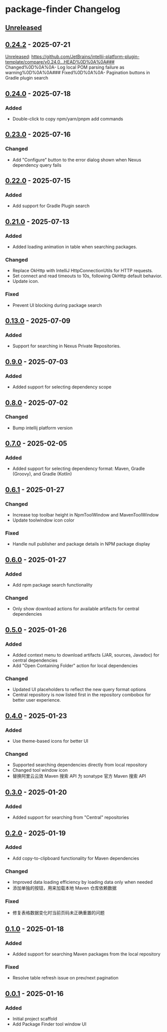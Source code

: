 <!-- Keep a Changelog guide -> https://keepachangelog.com -->

# package-finder Changelog

## [Unreleased]

## [0.24.2] - 2025-07-21

[Unreleased]: https://github.com/JetBrains/intellij-platform-plugin-template/compare/v0.24.0...HEAD%0D%0A%0A### Changed%0D%0A%0A- Log local POM parsing failure as warning%0D%0A%0A### Fixed%0D%0A%0A- Pagination buttons in Gradle plugin search

## [0.24.0] - 2025-07-18

### Added

- Double-click to copy npm/yarn/pnpm add commands

## [0.23.0] - 2025-07-16

### Changed

- Add "Configure" button to the error dialog shown when Nexus dependency query fails

## [0.22.0] - 2025-07-15

### Added

- Add support for Gradle Plugin search

## [0.21.0] - 2025-07-13

### Added

- Added loading animation in table when searching packages.

### Changed

- Replace OkHttp with IntelliJ HttpConnectionUtils for HTTP requests.
- Set connect and read timeouts to 10s, following OkHttp default behavior.
- Update icon.

### Fixed

- Prevent UI blocking during package search

## [0.13.0] - 2025-07-09

### Added

- Support for searching in Nexus Private Repositories.

## [0.9.0] - 2025-07-03

### Added

- Added support for selecting dependency scope

## [0.8.0] - 2025-07-02

### Changed

- Bump intellij platform version

## [0.7.0] - 2025-02-05

### Added

- Added support for selecting dependency format: Maven, Gradle (Groovy), and Gradle (Kotlin)

## [0.6.1] - 2025-01-27

### Changed

- Increase top toolbar height in NpmToolWindow and MavenToolWindow
- Update toolwindow icon color

### Fixed

- Handle null publisher and package details in NPM package display

## [0.6.0] - 2025-01-27

### Added

- Add npm package search functionality

### Changed

- Only show download actions for available artifacts for central dependencies

## [0.5.0] - 2025-01-26

### Added

- Added context menu to download artifacts (JAR, sources, Javadoc) for central dependencies
- Add "Open Containing Folder" action for local dependencies

### Changed

- Updated UI placeholders to reflect the new query format options
- Central repository is now listed first in the repository combobox for better user experience.

## [0.4.0] - 2025-01-23

### Added

- Use theme-based icons for better UI

### Changed

- Supported searching dependencies directly from local repository
- Changed tool window icon
- 替换阿里云云效 Maven 搜索 API 为 sonatype 官方 Maven 搜索 API

## [0.3.0] - 2025-01-20

### Added

- Added support for searching from "Central" repositories

## [0.2.0] - 2025-01-19

### Added

- Add copy-to-clipboard functionality for Maven dependencies

### Changed

- Improved data loading efficiency by loading data only when needed
- 添加单独的按钮，用来加载本地 Maven 仓库依赖数据

### Fixed

- 修复表格数据变化时当前页码未正确重置的问题

## [0.1.0] - 2025-01-18

### Added

- Added support for searching Maven packages from the local repository

### Fixed

- Resolve table refresh issue on prev/next pagination

## [0.0.1] - 2025-01-16

### Added

- Initial project scaffold
- Add Package Finder tool window UI

[Unreleased]: https://github.com/JetBrains/intellij-platform-plugin-template/compare/v0.24.2...HEAD
[0.24.2]: https://github.com/JetBrains/intellij-platform-plugin-template/compare/v0.24.0...v0.24.2
[0.24.0]: https://github.com/JetBrains/intellij-platform-plugin-template/compare/v0.23.0...v0.24.0
[0.23.0]: https://github.com/JetBrains/intellij-platform-plugin-template/compare/v0.22.0...v0.23.0
[0.22.0]: https://github.com/JetBrains/intellij-platform-plugin-template/compare/v0.21.0...v0.22.0
[0.21.0]: https://github.com/JetBrains/intellij-platform-plugin-template/compare/v0.13.0...v0.21.0
[0.13.0]: https://github.com/JetBrains/intellij-platform-plugin-template/compare/v0.9.0...v0.13.0
[0.9.0]: https://github.com/JetBrains/intellij-platform-plugin-template/compare/v0.8.0...v0.9.0
[0.8.0]: https://github.com/JetBrains/intellij-platform-plugin-template/compare/v0.7.0...v0.8.0
[0.7.0]: https://github.com/JetBrains/intellij-platform-plugin-template/compare/v0.6.1...v0.7.0
[0.6.1]: https://github.com/JetBrains/intellij-platform-plugin-template/compare/v0.6.0...v0.6.1
[0.6.0]: https://github.com/JetBrains/intellij-platform-plugin-template/compare/v0.5.0...v0.6.0
[0.5.0]: https://github.com/JetBrains/intellij-platform-plugin-template/compare/v0.4.0...v0.5.0
[0.4.0]: https://github.com/JetBrains/intellij-platform-plugin-template/compare/v0.3.0...v0.4.0
[0.3.0]: https://github.com/JetBrains/intellij-platform-plugin-template/compare/v0.2.0...v0.3.0
[0.2.0]: https://github.com/JetBrains/intellij-platform-plugin-template/compare/v0.1.0...v0.2.0
[0.1.0]: https://github.com/JetBrains/intellij-platform-plugin-template/compare/v0.0.1...v0.1.0
[0.0.1]: https://github.com/JetBrains/intellij-platform-plugin-template/commits/v0.0.1
